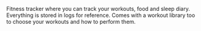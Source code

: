 Fitness tracker where you can track your workouts, food and sleep diary. Everything is stored in logs for reference.
Comes with a workout library too to choose your workouts and how to perform them.

